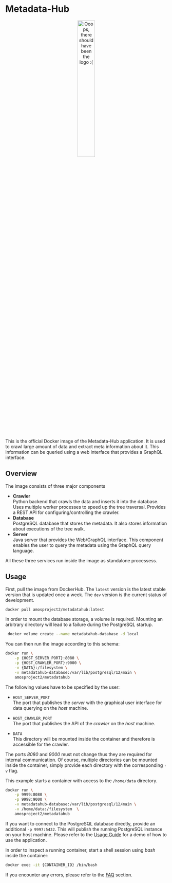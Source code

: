 # Metadata-Hub

<p align="center">
    <img alt="Ooops, there should have been the logo :(" src=https://raw.githubusercontent.com/amos-project2/metadata-hub/8764db84876c347f9f142f34d30a2410960852ee/documentation/images/logo.png width="33%" height="33%"/>
</p>

This is the official Docker image of the Metadata-Hub application.
It is used to crawl large amount of data and extract meta information about it.
This information can be queried using a web interface that provides a GraphQL interface.

## Overview

The image consists of three major components

- **Crawler**<br>
   Python backend that crawls the data and inserts it into the database.
   Uses multiple worker processes to speed up the tree traversal.
   Provides a REST API for configuring/controlling the crawler.
- **Database**<br>
  PostgreSQL database that stores the metadata.
  It also stores information about executions of the tree walk.
- **Server**<br>
  Java server that provides the Web/GraphQL interface.
  This component enables the user to query the metadata using the GraphQL
  query language.

All these three services run inside the image as standalone processess.

## Usage

First, pull the image from DockerHub.
The ```latest``` version is the latest stable version that is updated once a week.
The ```dev``` version is the current status of development.

```bash
docker pull amosproject2/metadatahub:latest
```

In order to mount the database storage, a volume is required.
Mounting an arbitrary directory will lead to a failure during the PostgreSQL startup.

```bash
 docker volume create --name metadatahub-database -d local
```

You can then run the image according to this schema:

```bash
docker run \
    -p {HOST_SERVER_PORT}:8080 \
    -p {HOST_CRAWLER_PORT}:9000 \
    -v {DATA}:/filesystem \
    -v metadatahub-database:/var/lib/postgresql/12/main \
    amosproject2/metadatahub
```

The following values have to be specified by the user:

* ``HOST_SERVER_PORT``<br>
  The port that publishes the *server* with the graphical user interface for data querying on the *host* machine.

* ``HOST_CRAWLER_PORT``<br>
  The port that publishes the API of the *crawler* on the *host* machine.

* ``DATA``<br>
  This directory will be mounted inside the container and therefore is
  accessible for the crawler.

The ports *8080* and *9000* must not change thus they are required for internal
communication.
Of course, multiple directories can be mounted inside the container,
simply provide each directory with the corresponding ``-v`` flag.

This example starts a container with access to the ``/home/data`` directory.

```bash
docker run \
    -p 9999:8080 \
    -p 9998:9000 \
    -v metadatahub-database:/var/lib/postgresql/12/main \
    -v /home/data:/filesystem  \
    amosproject2/metadatahub
```

If you want to connect to the PostgreSQL database directly, provide an
additional ``-p 9997:5432``. This will publish the running PostgreSQL instance
on your host machine. Please refer to the
[Usage Guide](https://github.com/amos-project2/metadata-hub/wiki/Usage)
for a demo of how to use the application.

In order to inspect a running container, start a shell session using *bash* inside the container:

```bash
docker exec -it {CONTAINER_ID} /bin/bash
```

If you encounter any errors, please refer to the
[FAQ](https://github.com/amos-project2/metadata-hub/wiki/FAQ) section.
